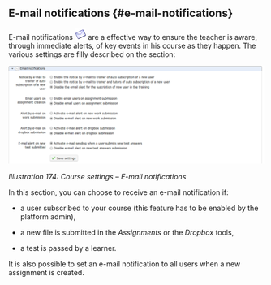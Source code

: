 ## E-mail notifications {#e-mail-notifications}

E-mail notifications ![](../assets/graphics324.png) are a effective way to ensure the teacher is aware, through immediate alerts, of key events in his course as they happen. The various settings are filly described on the section:

![](../assets/images243.png)

*Illustration 174: Course settings – E-mail notifications*

In this section, you can choose to receive an e-mail notification if:

*   a user subscribed to your course (this feature has to be enabled by the platform admin),

*   a new file is submitted in the _Assignments_ or the _Dropbox_ tools,

*   a test is passed by a learner.

It is also possible to set an e-mail notification to all users when a new assignment is created.